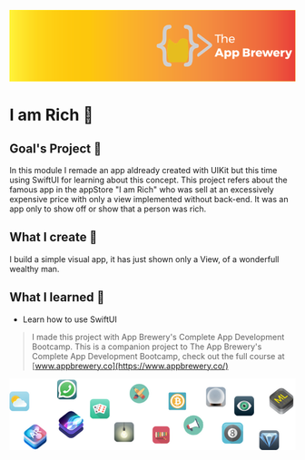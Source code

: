 ![App Brewery Banner](Documentation/AppBreweryBanner.png)

# I am Rich 💎

## Goal's Project 🎯

In this module I remade an app aldready created with UIKit but this time using SwiftUI for learning about this concept. 
This project refers about the famous app in the appStore "I am Rich" who was sell at an excessively expensive price with only a view implemented without back-end. It was an app only to show off or show that a person was rich.

## What I create 🧱

I build a simple visual app, it has just shown only a View, of a wonderfull wealthy man.

## What I learned 📖

* Learn how to use SwiftUI

>I made this project with App Brewery's Complete App Development Bootcamp.
>This is a companion project to The App Brewery's Complete App Development Bootcamp, check out the full course at [www.appbrewery.co](https://www.appbrewery.co/)

![End Banner](Documentation/readme-end-banner.png)
